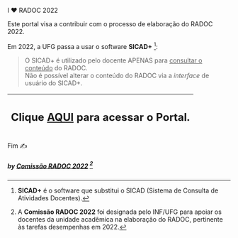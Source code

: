 I &#10084; RADOC 2022

Este portal visa a contribuir com o processo de elaboração do RADOC 2022.

Em 2022, a UFG passa a usar o software **SICAD+** [^1]:
> O SICAD+ é utilizado pelo docente APENAS para <ins>consultar o conteúdo</ins> do RADOC.<br>Não é possível alterar o conteúdo do RADOC via a _interface_ de usuário do SICAD+.

|<H2>Clique [AQUI](./doc/painel.md#painel-visão-geral/) para acessar o Portal.</H2>|
|-|

[^1]: **SICAD+** é o software que substitui o SICAD (Sistema de Consulta de Atividades Docentes).
[^2]: A **Comissão RADOC 2022** foi designada pelo INF/UFG para apoiar os docentes da unidade acadêmica na elaboração do RADOC, pertinente às tarefas desempenhas em 2022.

Fim &#9997;
##### by [Comissão RADOC 2022](./doc/x-index.md#comissão-radoc-2022) [^2]

